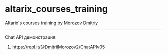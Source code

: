 # altarix_courses_training
Altarix's courses training by Morozov Dmitriy
****
Chat API демонстрация:    
 1.  https://repl.it/@DmitriiMorozov2/ChatAPIv05 

